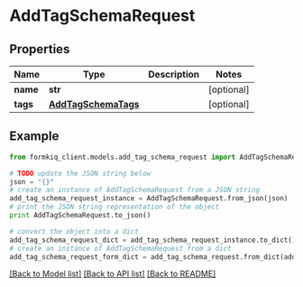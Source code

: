 # AddTagSchemaRequest


## Properties

Name | Type | Description | Notes
------------ | ------------- | ------------- | -------------
**name** | **str** |  | [optional] 
**tags** | [**AddTagSchemaTags**](AddTagSchemaTags.md) |  | [optional] 

## Example

```python
from formkiq_client.models.add_tag_schema_request import AddTagSchemaRequest

# TODO update the JSON string below
json = "{}"
# create an instance of AddTagSchemaRequest from a JSON string
add_tag_schema_request_instance = AddTagSchemaRequest.from_json(json)
# print the JSON string representation of the object
print AddTagSchemaRequest.to_json()

# convert the object into a dict
add_tag_schema_request_dict = add_tag_schema_request_instance.to_dict()
# create an instance of AddTagSchemaRequest from a dict
add_tag_schema_request_form_dict = add_tag_schema_request.from_dict(add_tag_schema_request_dict)
```
[[Back to Model list]](../README.md#documentation-for-models) [[Back to API list]](../README.md#documentation-for-api-endpoints) [[Back to README]](../README.md)


